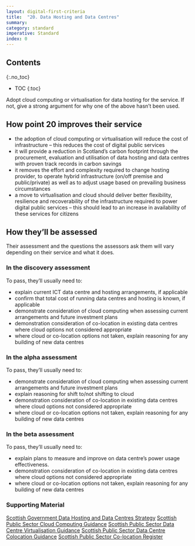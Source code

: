 ```yaml
---
layout: digital-first-criteria
title:  "20. Data Hosting and Data Centres"
summary:
category: standard
imperative: Standard
index: 0
---
```


## Contents
{:.no_toc}
* TOC
{:toc}
<!--TOC max3-->

Adopt cloud computing or virtualisation for data hosting for the service. If not, give a strong argument for why one of the above hasn’t been used.

## How point 20 improves their service

* the adoption of cloud computing or virtualisation will reduce the cost of infrastructure – this reduces the cost of digital public services
* it will provide a reduction in Scotland’s carbon footprint through the procurement, evaluation and utilisation of data hosting and data centres with proven track records in carbon savings
* it removes the effort and complexity required to change hosting provider, to operate hybrid infrastructure (on/off premise and public/private) as well as to adjust usage based on prevailing business circumstances
* a move to virtualisation and cloud should deliver better flexibility, resilience and recoverability of the infrastructure required to power digital public services – this should lead to an increase in availability of these services for citizens

## How they’ll be assessed

Their assessment and the questions the assessors ask them will vary depending on their service and what it does.

### In the discovery assessment

To pass, they’ll usually need to:

* explain current ICT data centre and hosting arrangements, if applicable
* confirm that total cost of running data centres and hosting is known, if applicable
* demonstrate consideration of cloud computing when assessing current arrangements and future investment plans
* demonstration consideration of co-location in existing data centres where cloud options not considered appropriate
* where cloud or co-location options not taken, explain reasoning for any building of new data centres

### In the alpha assessment

To pass, they’ll usually need to:

* demonstrate consideration of cloud computing when assessing current arrangements and future investment plans
* explain reasoning for shift to/not shifting to cloud
* demonstration consideration of co-location in existing data centres where cloud options not considered appropriate
* where cloud or co-location options not taken, explain reasoning for any building of new data centres

### In the beta assessment

To pass, they’ll usually need to:

* explain plans to measure and improve on data centre’s power usage effectiveness.
* demonstration consideration of co-location in existing data centres where cloud options not considered appropriate
* where cloud or co-location options not taken, explain reasoning for any building of new data centres

### Supporting Material

[Scottish Government Data Hosting and Data Centres Strategy](http://www.gov.scot/Topics/Economy/digital/digitalservices/datahostingdatacentres)
[Scottish Public Sector Cloud Computing Guidance](http://www.gov.scot/Publications/2015/04/1707)
[Scottish Public Sector Data Centre Virtualisation Guidance](http://www.gov.scot/Publications/2015/04/2741)
[Scottish Public Sector Data Centre Colocation Guidance](http://www.gov.scot/Publications/2015/04/4179)
[Scottish Public Sector Co-location Register](http://www.gov.scot/Topics/Economy/digital/digitalservices/datahostingdatacentres/pscoloregister)
